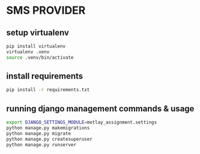 # SMS PROVIDER


## setup virtualenv

```sh
pip install virtualenv
virtualenv .venv
source .venv/bin/activate
```

## install requirements

```bash
pip install -r requirements.txt
```

## running django management commands & usage

```sh
export DJANGO_SETTINGS_MODULE=motlay_assignment.settings
python manage.py makemigrations
python manage.py migrate
python manage.py createsuperuser
python manage.py runserver
```